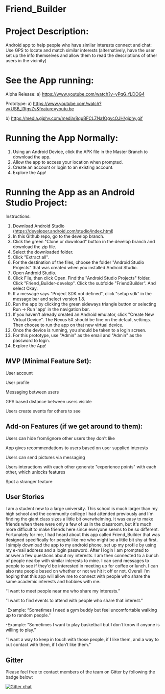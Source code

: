 # Friend_Builder


# Project Description:
Android app to help people who have similar interests connect and chat: Use GPS to locate and match similar interests (alternatively, have the user set up the info themselves and allow them to read the descriptions of other users in the vicinity)

# See the App running:

Alpha Release:
a) https://www.youtube.com/watch?v=yPqG_fLDOG4

Prototype:
a) https://www.youtube.com/watch?v=USB_l3tgsZs&feature=youtu.be

b) https://media.giphy.com/media/8quBFCLZNa1OgvcOJH/giphy.gif

# Running the App Normally:

1) Using an Android Device, click the APK file in the Master Branch to download the app.
2) Allow the app to access your location when prompted.
3) Create an account or login to an existing account.
4) Explore the App!


# Running the App as an Android Studio Project:
                     
Instructions:

1) Download Android Studio (https://developer.android.com/studio/index.html)
2) In this Github repo, go to the develop branch.
3) Click the green "Clone or download" button in the develop branch and download the zip file.
4) Select the downloaded folder.
5) Click "Extract all".
6) For the destination of the files, choose the folder "Android Studio Projects" that was created when you installed Android Studio.
7) Open Android Studio.
8) Click File, then click Open.  Find the "Android Studio Projects" folder.  Click "Friend_Builder-develop".  Click the subfolde "FriendBuilder".  And select Okay.
9) If a message says "Project SDK not defined", click "setup sdk" in the message bar and select version 1.8.
10) Run the app by clicking the green sideways triangle button or selecting Run -> Run 'app' in the navigation bar.
11) If you haven't already created an Android emulator, click "Create New Virtual Device". The Nexus 5X should be fine on the default settings.  Then choose to run the app on that new virtual device.
12) Once the device is running, you should be taken to a login screen.
13) For this prototype, use "Admin" as the email and "Admin" as the password to login.
14) Explore the App!




## MVP (Minimal Feature Set):


User account

User profile

Messaging between users

GPS based distance between users visible

Users create events for others to see




## Add-on Features (if we get around to them):

Users can hide from/ignore other users they don't like

App gives recommendations to users based on user supplied interests

Users can send pictures via messaging

Users interactions with each other generate "experience points" with each other, which unlocks features

Spot a stranger feature
 

## User Stories

I am a student new to a large university. This school is much larger than my high school and the community college I had attended previously and I'm finding the giant class sizes a little bit overwhelming. It was easy to make friends when there were only a few of us in the classroom, but it's much more difficult to make friends here since everyone seems to be so different. Fortunately for me, I had heard about this app called Friend_Builder that was designed specifically for people like me who might be a little bit shy at first. I simply download the app to my android phone, set up my profile by using my e-mail address and a login password. After I login I am prompted to answer a few questions about my interests. I am then connected to a bunch of people nearby with similar interests to mine. I can send messages to people to see if they'd be interested in meeting up for coffee or lunch. I can also rate people based on whether or not we hit it off or not. Overall I'm hoping that this app will allow me to connect with people who share the same academic interests and hobbies with me.


“I want to meet people near me who share my interests.”

“I want to find events to attend with people who share that interest.”

  -Example: “Sometimes I need a gym buddy but feel uncomfortable walking up to random people.”
  
  -Example: “Sometimes I want to play basketball but I don’t know if anyone is willing to play.”
  
“I want a way to keep in touch with those people, if I like them, and a way to cut contact with them, if I don’t like them.”


## Gitter

Please feel free to contact members of the team on Gitter by following the badge below:

[![Gitter chat](https://badges.gitter.im/gitterHQ/gitter.png)](https://gitter.im/Friend_Builder/Lobby?utm_source=ios&utm_medium=link&utm_campaign=ios-share-link)
